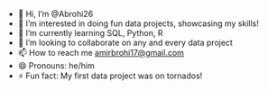 - 👋 Hi, I’m @Abrohi26
- 👀 I’m interested in doing fun data projects, showcasing my skills!
- 🌱 I’m currently learning SQL, Python, R
- 💞️ I’m looking to collaborate on any and every data project
- 📫 How to reach me amirbrohi17@gmail.com
- 😄 Pronouns: he/him
- ⚡ Fun fact: My first data project was on tornados!

<!---
Abrohi26/Abrohi26 is a ✨ special ✨ repository because its `README.md` (this file) appears on your GitHub profile.
You can click the Preview link to take a look at your changes.
--->
